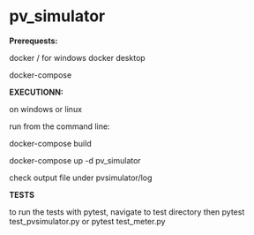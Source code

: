 # pv_simulator
**Prerequests:**

docker / for windows docker desktop

docker-compose

**EXECUTIONN:**

on windows or linux

run from the command line:

docker-compose build

docker-compose up -d pv_simulator

check output file under pvsimulator/log

**TESTS**

to run the tests with pytest, navigate to test directory then
pytest test_pvsimulator.py
or 
pytest test_meter.py